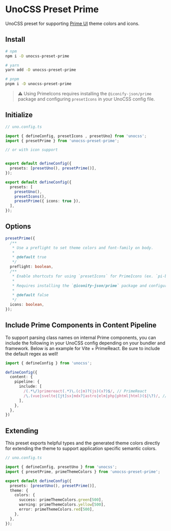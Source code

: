 # UnoCSS Preset Prime

UnoCSS preset for supporting [Prime UI](https://www.primefaces.org/) theme colors and icons.

## Install

```bash
# npm
npm i -D unocss-preset-prime

# yarn
yarn add -D unocss-preset-prime

# pnpm
pnpm i -D unocss-preset-prime
```

> :warning: Using PrimeIcons requires installing the `@iconify-json/prime` package and configuring `presetIcons` in your UnoCSS config file.

## Initialize

```ts
// uno.config.ts

import { defineConfig, presetIcons , presetUno} from 'unocss';
import { presetPrime } from 'unocss-preset-prime';

// or with icon support


export default defineConfig({
  presets: [presetUno(), presetPrime()],
});

export default defineConfig({
  presets: [
    presetUno(),
    presetIcons(),
    presetPrime({ icons: true }),
  ],
});
```

## Options

```ts
presetPrime({
  /**
   * Use a preflight to set theme colors and font-family on body.
   *
   * @default true
   */
  preflight: boolean,
  /**
   * Enable shortcuts for using `presetIcons` for PrimeIcons (ex. `pi-bars` and utilities like `pi-spin`).
   *
   * Requires installing the `@iconify-json/prime` package and configuring `presetIcons` in your UnoCSS config file.
   *
   * @default false
   */
  icons: boolean,
});
```

## Include Prime Components in Content Pipeline

To support parsing class names on internal Prime components, you can include the following in your UnoCSS config depending on your bundler and framework. Below is an example for Vite + PrimeReact. Be sure to include the default regex as well!

```ts
import { defineConfig } from 'unocss';

defineConfig({
  content: {
    pipeline: {
      include: [
        /(.*\/)primereact(.*)\.(c|m)?(js)(x?)$/, // PrimeReact
        /\.(vue|svelte|[jt]sx|mdx?|astro|elm|php|phtml|html)($|\?)/, // Default
      ],
    },
  },
})
```

## Extending

This preset exports helpful types and the generated theme colors directly for extending the theme to support application specific semantic colors.

```ts
// uno.config.ts

import { defineConfig, presetUno } from 'unocss';
import { presetPrime, primeThemeColors } from 'unocss-preset-prime';

export default defineConfig({
  presets: [presetUno(), presetPrime()],
  theme: {
    colors: {
      success: primeThemeColors.green[500],
      warning: primeThemeColors.yellow[500],
      error: primeThemeColors.red[500],
    },
  },
});
```
